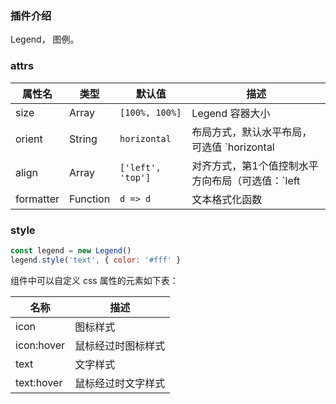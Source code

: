### 插件介绍

Legend， 图例。

### attrs

| 属性名           | 类型    | 默认值           | 描述                                 |
| ---------------- | ------- | ---------------- | ------------------------------------ |
| size              | Array   | `[100%, 100%]`     | Legend 容器大小 |
| orient             | String   | `horizontal`  | 布局方式，默认水平布局，可选值 `horizontal | vertical`       |
| align       | Array  | `['left', 'top']` | 对齐方式，第1个值控制水平方向布局（可选值：`left | center | right`），第2个值控制垂直方向布局（可选值：`top | center | bottom`）                            |
| formatter         | Function  | `d => d`  | 文本格式化函数                             |

### style

```javascript
const legend = new Legend()
legend.style('text', { color: '#fff' }
```

组件中可以自定义 css 属性的元素如下表：

| 名称            | 描述                     |
| --------------- | ------------------------ |
| icon          | 图标样式                 |
| icon:hover    | 鼠标经过时图标样式       |
| text            | 文字样式           |
| text:hover      | 鼠标经过时文字样式 |

